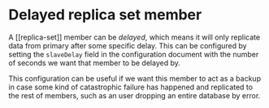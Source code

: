 # Delayed replica set member
A [[replica-set]] member can be *delayed*, which means it will only replicate data from primary after some specific delay. This can be configured by setting the `slaveDelay` field in the configuration document with the number of seconds we want that member to be delayed by.

This configuration can be useful if we want this member to act as a backup in case some kind of catastrophic failure has happened and replicated to the rest of members, such as an user dropping an entire database by error.
